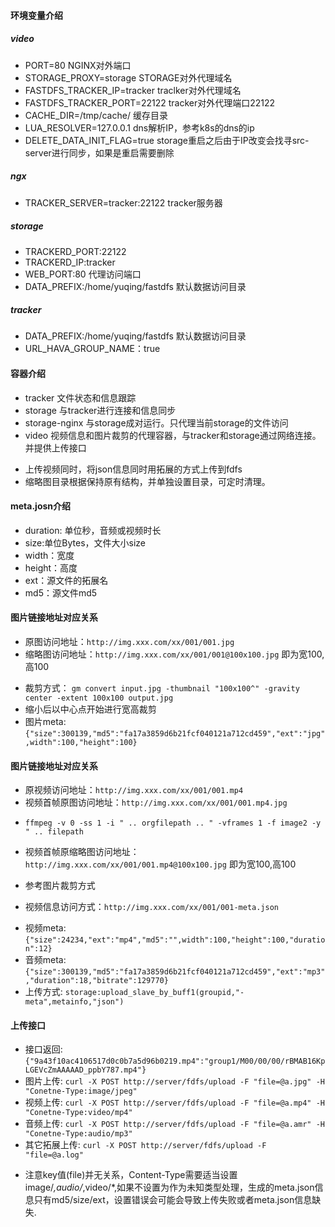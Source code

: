 #### 环境变量介绍

##### video
* PORT=80 NGINX对外端口
* STORAGE_PROXY=storage STORAGE对外代理域名
* FASTDFS_TRACKER_IP=tracker traclker对外代理域名
* FASTDFS_TRACKER_PORT=22122 tracker对外代理端口22122
* CACHE_DIR=/tmp/cache/ 缓存目录
* LUA_RESOLVER=127.0.0.1 dns解析IP，参考k8s的dns的ip
* DELETE_DATA_INIT_FLAG=true storage重启之后由于IP改变会找寻src-server进行同步，如果是重启需要删除

##### ngx
* TRACKER_SERVER=tracker:22122 tracker服务器

##### storage
* TRACKERD_PORT:22122
* TRACKERD_IP:tracker
* WEB_PORT:80 代理访问端口
* DATA_PREFIX:/home/yuqing/fastdfs 默认数据访问目录

##### tracker
* DATA_PREFIX:/home/yuqing/fastdfs 默认数据访问目录
* URL_HAVA_GROUP_NAME：true

#### 容器介绍
* tracker 文件状态和信息跟踪
* storage 与tracker进行连接和信息同步
* storage-nginx 与storage成对运行。只代理当前storage的文件访问
* video 视频信息和图片裁剪的代理容器，与tracker和storage通过网络连接。并提供上传接口
 - 上传视频同时，将json信息同时用拓展的方式上传到fdfs
 - 缩略图目录根据保持原有结构，并单独设置目录，可定时清理。

#### meta.josn介绍
* duration: 单位秒，音频或视频时长
* size:单位Bytes，文件大小size
* width：宽度
* height：高度
* ext：源文件的拓展名
* md5：源文件md5

#### 图片链接地址对应关系
* 原图访问地址：```http://img.xxx.com/xx/001/001.jpg```
* 缩略图访问地址：```http://img.xxx.com/xx/001/001@100x100.jpg``` 即为宽100,高100
 - 裁剪方式： ```gm convert input.jpg -thumbnail "100x100^" -gravity center -extent 100x100 output.jpg```
 - 缩小后以中心点开始进行宽高裁剪
 - 图片meta: ```{"size":300139,"md5":"fa17a3859d6b21fcf040121a712cd459","ext":"jpg",width":100,"height":100}```

#### 图片链接地址对应关系
* 原视频访问地址：```http://img.xxx.com/xx/001/001.mp4```
* 视频首帧原图访问地址：```http://img.xxx.com/xx/001/001.mp4.jpg``` 
 - ```ffmpeg -v 0 -ss 1 -i " .. orgfilepath .. " -vframes 1 -f image2 -y " .. filepath```
* 视频首帧原缩略图访问地址：```http://img.xxx.com/xx/001/001.mp4@100x100.jpg``` 即为宽100,高100
 - 参考图片裁剪方式
* 视频信息访问方式：```http://img.xxx.com/xx/001/001-meta.json```
 - 视频meta: ```{"size":24234,"ext":"mp4","md5":"",width":100,"height":100,"duration":12}```
 - 音频meta: ```{"size":300139,"md5":"fa17a3859d6b21fcf040121a712cd459","ext":"mp3","duration":18,"bitrate":129770}```
 - 上传方式: ```storage:upload_slave_by_buff1(groupid,"-meta",metainfo,"json")```

#### 上传接口
* 接口返回: ```{"9a43f10ac4106517d0c0b7a5d96b0219.mp4":"group1/M00/00/00/rBMAB16KpLGEVcZmAAAAAD_ppbY787.mp4"}```
* 图片上传: ```curl -X POST http://server/fdfs/upload -F "file=@a.jpg" -H "Conetne-Type:image/jpeg"```
* 视频上传: ```curl -X POST http://server/fdfs/upload -F "file=@a.mp4" -H "Conetne-Type:video/mp4"```
* 音频上传: ```curl -X POST http://server/fdfs/upload -F "file=@a.amr" -H "Conetne-Type:audio/mp3"```
* 其它拓展上传: ```curl -X POST http://server/fdfs/upload -F "file=@a.log"```
 - 注意key值(file)并无关系，Content-Type需要适当设置image/*,audio/*,video/*,如果不设置为作为未知类型处理，生成的meta.json信息只有md5/size/ext，设置错误会可能会导致上传失败或者meta.json信息缺失.